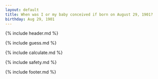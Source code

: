 ```yaml
---
layout: default
title: When was I or my baby conceived if born on August 29, 1901?
birthday: Aug 29, 1901
---
```


{% include header.md %}

{% include guess.md %}

{% include calculate.md %}

{% include safety.md %}

{% include footer.md %}



